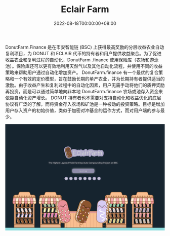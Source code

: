 ﻿---
title: "Eclair Farm"
description: "第 2 层，用于 BSC 上最高分层产量农业自动复合项目。"
date: 2022-08-18T00:00:00+08:00
lastmod: 2022-08-18T00:00:00+08:00
draft: false
authors: ["boogArno"]
featuredImage: "eclair-farm.png"
tags: ["DeFi","Eclair Farm"]
categories: ["nfts"]
nfts: ["DeFi"]
blockchain: "BSC"
website: "https://donutfarm.finance"
twitter: "https://twitter.com/donut_farm"
discord: ""
telegram: "https://t.me/donutfarm"
github: "https://github.com/DonutFarmOfficial"
youtube: "https://www.youtube.com/channel/UCU7FRD_yFKXzVxraJ3gzWhA"
twitch: ""
facebook: ""
instagram: "https://www.instagram.com/donutfarms"
reddit: ""
medium: "https://github.com/DonutFarmOfficial"
steam: ""
gitbook: ""
googleplay: ""
appstore: ""
status: "Live"
weight: 
lightgallery: true
toc: true
pinned: false
recommend: false
recommend1: false
---
DonutFarm.Finance 是在币安智能链 (BSC) 上获得最高奖励的分层收益农业自动复利项目，为 DONUT 和 ECLAIR 代币的持有者和用户提供收益聚合。为了促进收益农业和复利过程的自动化，DonutFarm .finance 使用保险库（农场和游泳池）。保险库还可以更有效地利用天然气以及其他自动化流程，并使用不同的收益策略来帮助用户通过自动化增加资产。
DonutFarm.finance 有一个最优的复合策略和一个有效的定价模型，旨在鼓励长期的单产农业，并为长期持有者提供适当的激励。由于收益产生和复利过程中的自动化因素，用户无需手动将他们的质押奖励再投资，而是可以通过简单地向非本地 DonutFarm.finance 农场或池存入资金来依靠自动化资产增长。
DONUT 持有者也不需要对支持自动化和收益优化的底层协议有广泛的了解，而将资金存入农场和矿池是一种被动的投资策略。目标是增加用户存入资产的初始价值，类似于加密对冲基金的运作方式，而对用户端的参与最少。

![eclairfarm-dapp-defi-bsc-image1_961506b0d103d451d86960e0328413b5](eclairfarm-dapp-defi-bsc-image1_961506b0d103d451d86960e0328413b5.png)